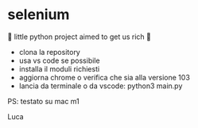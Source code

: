 # selenium

🤑
little python project aimed to get us rich 
🤑


- clona la repository
- usa vs code se possibile
- installa il moduli richiesti
- aggiorna chrome o verifica che sia alla versione 103
- lancia da terminale o da vscode: python3 main.py


PS: testato su mac m1

Luca


